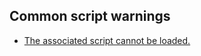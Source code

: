 ## Common script warnings
- [The associated script cannot be loaded.](../Script%20Loading%20Issues.md)
